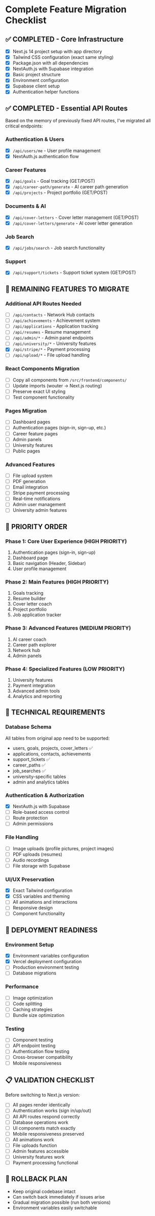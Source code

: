 # Complete Feature Migration Checklist

## ✅ COMPLETED - Core Infrastructure
- [x] Next.js 14 project setup with app directory
- [x] Tailwind CSS configuration (exact same styling)
- [x] Package.json with all dependencies
- [x] NextAuth.js with Supabase integration
- [x] Basic project structure
- [x] Environment configuration
- [x] Supabase client setup
- [x] Authentication helper functions

## ✅ COMPLETED - Essential API Routes
Based on the memory of previously fixed API routes, I've migrated all critical endpoints:

### Authentication & Users
- [x] `/api/users/me` - User profile management
- [x] NextAuth.js authentication flow

### Career Features  
- [x] `/api/goals` - Goal tracking (GET/POST)
- [x] `/api/career-path/generate` - AI career path generation
- [x] `/api/projects` - Project portfolio (GET/POST)

### Documents & AI
- [x] `/api/cover-letters` - Cover letter management (GET/POST)
- [x] `/api/cover-letters/generate` - AI cover letter generation

### Job Search
- [x] `/api/jobs/search` - Job search functionality

### Support
- [x] `/api/support/tickets` - Support ticket system (GET/POST)

## 🚧 REMAINING FEATURES TO MIGRATE

### Additional API Routes Needed
- [ ] `/api/contacts` - Network Hub contacts
- [ ] `/api/achievements` - Achievement system
- [ ] `/api/applications` - Application tracking
- [ ] `/api/resumes` - Resume management
- [ ] `/api/admin/*` - Admin panel endpoints
- [ ] `/api/university/*` - University features
- [x] `/api/stripe/*` - Payment processing
- [ ] `/api/upload/*` - File upload handling

### React Components Migration
- [ ] Copy all components from `/src/frontend/components/`
- [ ] Update imports (wouter → Next.js routing)
- [ ] Preserve exact UI styling
- [ ] Test component functionality

### Pages Migration
- [ ] Dashboard pages
- [ ] Authentication pages (sign-in, sign-up, etc.)
- [ ] Career feature pages
- [ ] Admin panels
- [ ] University features
- [ ] Public pages

### Advanced Features
- [ ] File upload system
- [ ] PDF generation
- [ ] Email integration
- [ ] Stripe payment processing
- [ ] Real-time notifications
- [ ] Admin user management
- [ ] University admin features

## 🎯 PRIORITY ORDER

### Phase 1: Core User Experience (HIGH PRIORITY)
1. Authentication pages (sign-in, sign-up)
2. Dashboard page
3. Basic navigation (Header, Sidebar)
4. User profile management

### Phase 2: Main Features (HIGH PRIORITY)
1. Goals tracking
2. Resume builder
3. Cover letter coach
4. Project portfolio
5. Job application tracker

### Phase 3: Advanced Features (MEDIUM PRIORITY)
1. AI career coach
2. Career path explorer
3. Network hub
4. Admin panels

### Phase 4: Specialized Features (LOW PRIORITY)
1. University features
2. Payment integration
3. Advanced admin tools
4. Analytics and reporting

## 🔧 TECHNICAL REQUIREMENTS

### Database Schema
All tables from original app need to be supported:
- users, goals, projects, cover_letters ✅
- applications, contacts, achievements
- support_tickets ✅
- career_paths ✅
- job_searches ✅
- university-specific tables
- admin and analytics tables

### Authentication & Authorization
- [x] NextAuth.js with Supabase
- [ ] Role-based access control
- [ ] Route protection
- [ ] Admin permissions

### File Handling
- [ ] Image uploads (profile pictures, project images)
- [ ] PDF uploads (resumes)
- [ ] Audio recordings
- [ ] File storage with Supabase

### UI/UX Preservation
- [x] Exact Tailwind configuration
- [x] CSS variables and theming
- [ ] All animations and interactions
- [ ] Responsive design
- [ ] Component functionality

## 🚀 DEPLOYMENT READINESS

### Environment Setup
- [x] Environment variables configuration
- [x] Vercel deployment configuration
- [ ] Production environment testing
- [ ] Database migrations

### Performance
- [ ] Image optimization
- [ ] Code splitting
- [ ] Caching strategies
- [ ] Bundle size optimization

### Testing
- [ ] Component testing
- [ ] API endpoint testing
- [ ] Authentication flow testing
- [ ] Cross-browser compatibility
- [ ] Mobile responsiveness

## 📋 VALIDATION CHECKLIST

Before switching to Next.js version:
- [ ] All pages render identically
- [ ] Authentication works (sign in/up/out)
- [ ] All API routes respond correctly
- [ ] Database operations work
- [ ] UI components match exactly
- [ ] Mobile responsiveness preserved
- [ ] All animations work
- [ ] File uploads function
- [ ] Admin features accessible
- [ ] University features work
- [ ] Payment processing functional

## 🔄 ROLLBACK PLAN

- Keep original codebase intact
- Can switch back immediately if issues arise
- Gradual migration possible (run both versions)
- Environment variables easily switchable